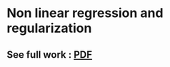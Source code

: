 # Non linear regression and regularization 

## See full work : [PDF](https://github.com/Flrotm/Projects/blob/master/AI/py1/Regresi_n_Log_stica_y_Clasificaci_n.pdf) 
